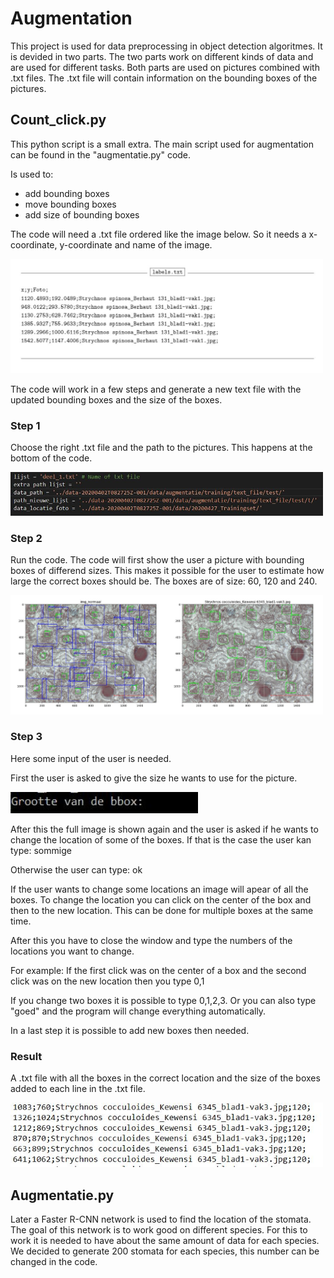 # Augmentation

This project is used for data preprocessing in object detection algoritmes. It is devided in two parts. 
The two parts work on different kinds of data and are used for different tasks.
Both parts are used on pictures combined with .txt files.
The .txt file will contain information on the bounding boxes of the pictures.


## Count_click.py

This python script is a small extra. The main script used for augmentation can be found in the "augmentatie.py" code.

Is used to: 
* add bounding boxes
* move bounding boxes
* add size of bounding boxes

The code will need a .txt file ordered like the image below. So it needs a x-coordinate, y-coordinate and name of the image.

<img src="images/lijst.JPG" width="500" >

The code will work in a few steps and generate a new text file with the updated bounding boxes and the size of the boxes.

### Step 1
Choose the right .txt file and the path to the pictures.
This happens at the bottom of the code.


<img src="images/stap_0.JPG" width="500" >


### Step 2

Run the code. The code will first show the user a picture with bounding boxes of differend sizes. This makes it possible for the user to estimate how large the correct boxes should be. The boxes are of size: 60, 120 and 240.

<img src="images/stap_1JPG.JPG" width="500" >

### Step 3
Here some input of the user is needed.

First the user is asked to give the size he wants to use for the picture.

<img src="images/stap_2.JPG" width="300" >

After this the full image is shown again and the user is asked if he wants to change the location of some of the boxes.
If that is the case the user kan type: sommige

Otherwise the user can type: ok

If the user wants to change some locations an image will apear of all the boxes. To change the location you can click on the center of the box and then to the new location. This can be done for multiple boxes at the same time. 

After this you have to close the window and type the numbers of the locations you want to change.

For example: If the first click was on the center of a box and the second click was on the new location then you type 0,1

If you change two boxes it is possible to type 0,1,2,3. Or you can also type "goed" and the program will change everything automatically.

In a last step it is possible to add new boxes then needed.

### Result

A .txt file with all the boxes in the correct location and the size of the boxes added to each line in the .txt file.

<img src="images/na_count_click.JPG" width="500" >

## Augmentatie.py

Later a Faster R-CNN network is used to find the location of the stomata. The goal of this network is to work good on different species. For this to work it is needed to have about the same amount of data for each species. We decided to generate 200 stomata for each species, this number can be changed in the code.





